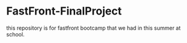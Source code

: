 # FastFront-FinalProject
this repository is for fastfront bootcamp that we had in this summer at school.
